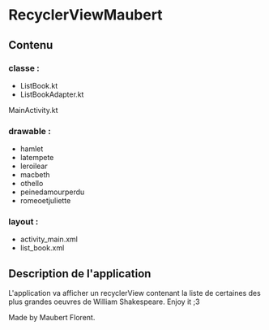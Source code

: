 # RecyclerViewMaubert
 
## Contenu

### classe :     
- ListBook.kt  
- ListBookAdapter.kt  
  
MainActivity.kt  
  
    
### drawable :    
- hamlet  
- latempete  
- leroilear  
- macbeth  
- othello  
- peinedamourperdu  
- romeoetjuliette  

  
### layout :    
- activity_main.xml  
- list_book.xml  
  
   
## Description de l'application  
  
L'application va afficher un recyclerView contenant la liste de certaines des plus grandes oeuvres de William Shakespeare. Enjoy it ;3

Made by Maubert Florent.

